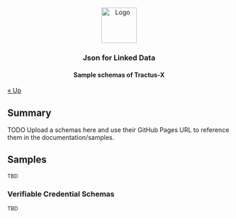 <a name="readme-top"></a>

<!-- Caption -->

<br />
<div align="center">
  <a href="https://eclipse-tractusx.github.io/img/logo_tractus-x.svg">
    <img src="https://eclipse-tractusx.github.io/img/logo_tractus-x.svg" alt="Logo" width="80" height="80">
  </a>

<h3 align="center">Json for Linked Data</h3>
<h4 align="center">Sample schemas of Tractus-X</h4>

</div>

[« Up](../../README.md)

## Summary

TODO Upload a schemas here and use their GitHub Pages URL to reference them in the documentation/samples.

## Samples

<sub>TBD</sub>


### Verifiable Credential Schemas

<sub>TBD</sub>


